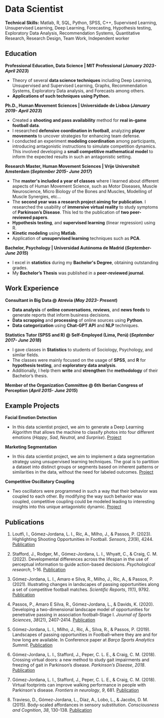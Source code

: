 # Data Scientist
**Technical Skills:** Matlab, R, SQL, Python, SPSS, C++, Supervised Learning, Unsupervised Learning, Deep Learning, Forecasting, Hypothesis testing, Exploratory Data Analysis, Recommendation Systems, Quantitative Research, Research Design, Team Work, Independent worker
## Education
**Professional Education, Data Science | MIT Professional (_January 2023- April 2023_)**
- Theory of several **data science techniques** including Deep Learning, Unsupervised and Supervised Learning, Graphs, Recommendation Systems, Exploratory Data analysis, and Forecasts among others.
- **Applications of such techniques using Python.** 

**Ph.D., Human Movement Sciences | Universidade de Lisboa (_January 2019- April 2023_)**
- Created a **shooting and pass availability** method for **real in-game football data**. 
- I researched **defensive coordination in football**, analyzing **player movements** to uncover strategies for enhancing team defense.
- I conducted an experiment **modeling coordination** among participants, introducing antagonistic instructions to simulate competition dynamics. This involved developing a **small competitive mathematical model** to inform the expected results in such an antagonistic setting.
 
**Research Master, Human Movement Sciences | Vrije Universiteit Amsterdam (_September 2015- June 2017_)**
- The **master's included a year of classes** where I learned about different aspects of Human Movement Science, such as Motor Diseases, Muscle Neuroscience, Micro Biology of the Bones and Muscles, Modelling of Muscle Synergies, etc...
- The **second year was a research project aiming for publication**. I researched the usability of **immersive virtual reality** to study symptoms of **Parkinson’s Disease**. This led to the publication of **two peer-reviewed papers**. 
- **Hypothesis testing**, and **supervised learning** (linear regression) using R.
- **Kinetic modeling** using **Matlab**.
- Application of **unsupervised learning** techniques such as **PCA**.
   
**Bachelor, Psychology | Universidad Autónoma de Madrid (_September- June 2015_)**
- I excel in **statistics** during my **Bachelor's Degree**, obtaining outstanding grades.
- My **Bachelor’s Thesis** was published in a **peer-reviewed journal**. 

## Work Experience
**Consultant in Big Data @ Atrevia (_May 2023- Present_)**
- **Data analysis** of **online conversations**, **reviews**, and **news feeds** to generate reports that inform business decisions. 
- **Data scrapping** and **processing** of online sources using **Python**. 
- **Data categorization** using **Chat-GPT API** and **NLP** techniques.

**Statistics Tutor (SPSS  and R) @ Self-Employed (Lima, Perú) (_September 2017- June 2018_)**
- I gave classes in **Statistics** to students of Sociology, Psychology, and similar fields.
- The classes were mainly focused on the usage of **SPSS**, and **R** for **hypothesis testing**, and **exploratory data analysis**.
- Additionally, I help them **write** and **strengthen** the **methodology** of their Bachelor’s thesis.

**Member of the Organization Committee @ 6th Iberian Congress of Perception (_April 2015- June 2015_)**

## Example Projects

**Facial Emotion Detection**
- In this data scientist project, we aim to generate a Deep Learning Algorithm that allows the machine to classify photos into four different emotions (_Happy_, _Sad_, _Neutral_, and _Surprise_). [Project](https://github.com/luisjordana/Facial_Emotion_Detection)

**Marketing Segmentation** 
- In this data scientist project, we aim to implement a data segmentation strategy using unsupervised learning techniques. The goal is to partition a dataset into distinct groups or segments based on inherent patterns or similarities in the data, without the need for labeled outcomes.
[Project](https://github.com/luisjordana/Marketing_Segmentation)

**Competitive Oscillatory Coupling**
- Two oscillators were programmed in such a way that their behavior was coupled to each other. By modifying the way such behavior was coupled, competitive coupling could be modeled leading to interesting insights into this unique antagonistic dynamic.
[Project](https://github.com/luisjordana/competitive_model)

## Publications
1. Loutfi, I., Gómez-Jordana, L. I., Ric, A., Milho, J., & Passos, P. (2023). Highlighting Shooting Opportunities in Football. _Sensors_, _23_(9), 4244. [Publication](https://www.mdpi.com/1424-8220/23/9/4244/pdf)

2. Stafford, J., Rodger, M., Gómez-Jordana, L. I., Whyatt, C., & Craig, C. M. (2022). Developmental differences across the lifespan in the use of perceptual information to guide action-based decisions. _Psychological research_, 1-16. [Publication](https://link.springer.com/article/10.1007/s00426-021-01476-8)

3. Gómez-Jordana, L. I., Amaro e Silva, R., Milho, J., Ric, A., & Passos, P. (2021). Illustrating changes in landscapes of passing opportunities along a set of competitive football matches. _Scientific Reports_, _11_(1), 9792. [Publication](https://www.nature.com/articles/s41598-021-89184-6)

4. Passos, P., Amaro E Silva, R., Gómez-Jordana, L., & Davids, K. (2020). Developing a two-dimensional landscape model of opportunities for penetrative passing in association football–Stage I. _Journal of Sports Sciences_, _38_(21), 2407-2414. [Publication](https://shura.shu.ac.uk/26918/3/Davids_DevelopingTwo-Dimensional%28AM%29.pdf)

5. Gómez-Jordana, L. I., Milho, J., Ric, Á., Silva, R., & Passos, P. (2019). Landscapes of passing opportunities in Football–where they are and for how long are available. In Conference paper at _Barça Sports Analytics Summit_. [Publication](https://static.capabiliaserver.com/frontend/clients/barca/wp_prod/wp-content/uploads/2020/01/a41ec6ba-final_paper_barcelona-luis-gomez-jordana.pdf)

6. Gómez-Jordana, L. I., Stafford, J., Peper, C. L. E., & Craig, C. M. (2018). Crossing virtual doors: a new method to study gait impairments and freezing of gait in Parkinson’s disease. _Parkinson’s Disease_, _2018_. [Publication](https://www.hindawi.com/journals/pd/2018/2957427/)

7. Gómez-Jordana, L. I., Stafford, J., Peper, C. L. E., & Craig, C. M. (2018). Virtual footprints can improve walking performance in people with Parkinson's disease. _Frontiers in neurology_, _9_, 681. [Publication](https://www.frontiersin.org/journals/neurology/articles/10.3389/fneur.2018.00681/full)

8. Travieso, D., Gómez-Jordana, L., Díaz, A., Lobo, L., & Jacobs, D. M. (2015). Body-scaled affordances in sensory substitution. _Consciousness and Cognition_, _38_, 130-138. [Publication](https://www.sciencedirect.com/science/article/abs/pii/S1053810015300490)
